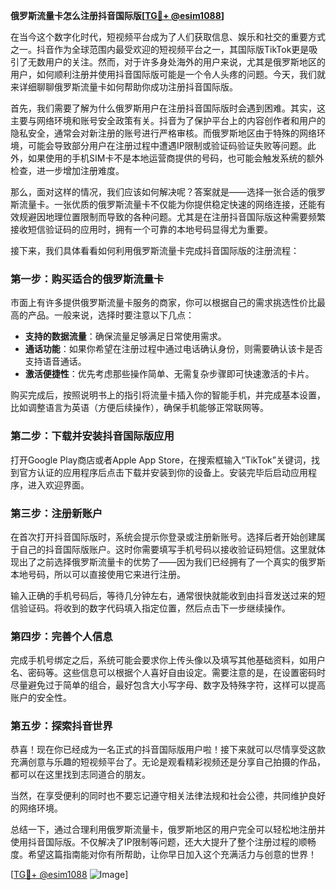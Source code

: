 **俄罗斯流量卡怎么注册抖音国际版[[TG💪+ @esim1088](https://t.me/s/esim1088)]**

在当今这个数字化时代，短视频平台成为了人们获取信息、娱乐和社交的重要方式之一。抖音作为全球范围内最受欢迎的短视频平台之一，其国际版TikTok更是吸引了无数用户的关注。然而，对于许多身处海外的用户来说，尤其是俄罗斯地区的用户，如何顺利注册并使用抖音国际版可能是一个令人头疼的问题。今天，我们就来详细聊聊俄罗斯流量卡如何帮助你成功注册抖音国际版。

首先，我们需要了解为什么俄罗斯用户在注册抖音国际版时会遇到困难。其实，这主要与网络环境和账号安全政策有关。抖音为了保护平台上的内容创作者和用户的隐私安全，通常会对新注册的账号进行严格审核。而俄罗斯地区由于特殊的网络环境，可能会导致部分用户在注册过程中遭遇IP限制或验证码验证失败等问题。此外，如果使用的手机SIM卡不是本地运营商提供的号码，也可能会触发系统的额外检查，进一步增加注册难度。

那么，面对这样的情况，我们应该如何解决呢？答案就是——选择一张合适的俄罗斯流量卡。一张优质的俄罗斯流量卡不仅能为你提供稳定快速的网络连接，还能有效规避因地理位置限制而导致的各种问题。尤其是在注册抖音国际版这种需要频繁接收短信验证码的应用时，拥有一个可靠的本地号码显得尤为重要。

接下来，我们具体看看如何利用俄罗斯流量卡完成抖音国际版的注册流程：

### 第一步：购买适合的俄罗斯流量卡

市面上有许多提供俄罗斯流量卡服务的商家，你可以根据自己的需求挑选性价比最高的产品。一般来说，选择时要注意以下几点：
- **支持的数据流量**：确保流量足够满足日常使用需求。
- **通话功能**：如果你希望在注册过程中通过电话确认身份，则需要确认该卡是否支持语音通话。
- **激活便捷性**：优先考虑那些操作简单、无需复杂步骤即可快速激活的卡片。

购买完成后，按照说明书上的指引将流量卡插入你的智能手机，并完成基本设置，比如调整语言为英语（方便后续操作），确保手机能够正常联网等。

### 第二步：下载并安装抖音国际版应用

打开Google Play商店或者Apple App Store，在搜索框输入“TikTok”关键词，找到官方认证的应用程序后点击下载并安装到你的设备上。安装完毕后启动应用程序，进入欢迎界面。

### 第三步：注册新账户

在首次打开抖音国际版时，系统会提示你登录或注册新账号。选择后者开始创建属于自己的抖音国际版账户。这时你需要填写手机号码以接收验证码短信。这里就体现出了之前选择俄罗斯流量卡的优势了——因为我们已经拥有了一个真实的俄罗斯本地号码，所以可以直接使用它来进行注册。

输入正确的手机号码后，等待几分钟左右，通常很快就能收到由抖音发送过来的短信验证码。将收到的数字代码填入指定位置，然后点击下一步继续操作。

### 第四步：完善个人信息

完成手机号绑定之后，系统可能会要求你上传头像以及填写其他基础资料，如用户名、密码等。这些信息可以根据个人喜好自由设定。需要注意的是，在设置密码时尽量避免过于简单的组合，最好包含大小写字母、数字及特殊字符，这样可以提高账户的安全性。

### 第五步：探索抖音世界

恭喜！现在你已经成为一名正式的抖音国际版用户啦！接下来就可以尽情享受这款充满创意与乐趣的短视频平台了。无论是观看精彩视频还是分享自己拍摄的作品，都可以在这里找到志同道合的朋友。

当然，在享受便利的同时也不要忘记遵守相关法律法规和社会公德，共同维护良好的网络环境。

总结一下，通过合理利用俄罗斯流量卡，俄罗斯地区的用户完全可以轻松地注册并使用抖音国际版。不仅解决了IP限制等问题，还大大提升了整个注册过程的顺畅度。希望这篇指南能对你有所帮助，让你早日加入这个充满活力与创意的世界！

[[TG💪+ @esim1088](https://t.me/s/esim1088) ![Image](https://i.postimg.cc/4NQfJmqS/Snipaste-2025-05-13-00-14-12.png)]